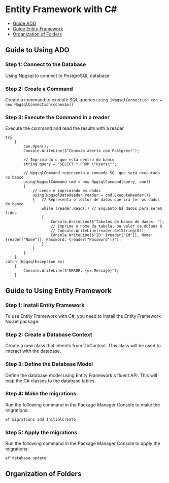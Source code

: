 # Entity Framework with C#

- [Guide ADO](#guide-to-using-ado)
- [Guide Entity Framework](#guide-to-using-entity-framework)
- [Organization of Folders](#organization-of-folders)

## Guide to Using ADO

### Step 1: Connect to the Database
Using Npgsql to connect to PostgreSQL database

### Step 2: Create a Command
Create a command to execute SQL queries
```using (NpgsqlConnection con = new NpgsqlConnection(conexao))```

### Step 3: Execute the Command in a reader
Execute the command and read the results with a reader
```
try
    {
        con.Open();
        Console.WriteLine($"Conexão aberta com Postgres!");

        // Imprimindo o que está dentro do banco
        string query = "SELECT * FROM \"Users\"";

        // NpgsqlCommand representa o comando SQL que será executado no banco
        using(NpgsqlCommand cmd = new NpgsqlCommand(query, con))
        {
            // Lendo e imprimindo os dados
            using(NpgsqlDataReader reader = cmd.ExecuteReader())
            {   // Representa o leitor de dados que irá ler os dados do banco
                while (reader.Read()) // Enquanto há dados para serem lidos
                {
                    Console.WriteLine($"Tabelas do banco de dados: ");
                    // Imprime o nome da tabela, ou valor ca doluna 0
                    // Console.WriteLine(reader.GetString(0));
                    Console.WriteLine($"ID: {reader["Id"]}, Nome: {reader["Nome"]}, Password: {reader["Password"]}");                  
                }
            }
        }
    }
catch (NpgsqlException ex)
    {
        Console.WriteLine($"ERROR: {ex.Message}");
    }
```


## Guide to Using Entity Framework

### Step 1: Install Entity Framework
To use Entity Framework with C#, you need to install the Entity Framework NuGet package.

### Step 2: Create a Database Context
Create a new class that inherits from DbContext. This class will be used to interact with the database.

### Step 3: Define the Database Model
Define the database model using Entity Framework's fluent API. This will map the C# classes to the database tables.

### Step 4: Make the migrations
Run the following command in the Package Manager Console to make the migrations:

```sh
ef migrations add InitialCreate
```

### Step 5: Apply the migrations
Run the following command in the Package Manager Console to apply the migrations:

```sh
ef database update
```

## Organization of Folders

